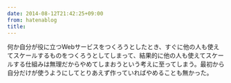```yaml
---
date: 2014-08-12T21:42:25+09:00
from: hatenablog
title: 
---
```


<p>何か自分が役に立つWebサービスをつくろうとしたとき、すぐに他の人も使えてスケールするものをつくろうとしてしまって、結果的に他の人も使えてスケールする仕組みは無理だからやめてしまおうという考えに至ってしまう。最初から自分だけが使うようにしてとりあえず作っていればやめることも無かった。</p>

